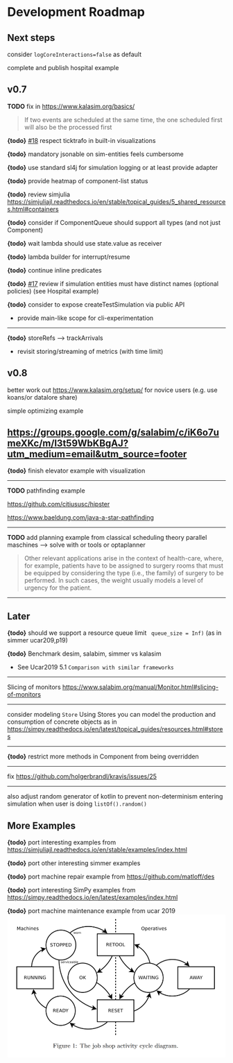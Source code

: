 # Development Roadmap


## Next steps

consider `logCoreInteractions=false` as default 

complete and publish hospital example

## v0.7


**TODO** fix in https://www.kalasim.org/basics/
>  If two events are scheduled at the same time, the one scheduled first will also be the processed first

**{todo}** [#18](https://github.com/holgerbrandl/kalasim/issues/18) respect ticktrafo in built-in visualizations 

**{todo}** mandatory jsonable on sim-entities feels cumbersome

**{todo}** use standard sl4j for simulation logging or at least provide adapter

**{todo}** provide heatmap of component-list status

**{todo}** review simjulia <https://simjuliajl.readthedocs.io/en/stable/topical_guides/5_shared_resources.html#containers>

**{todo}** consider if ComponentQueue should support all types (and not just Component)

**{todo}** wait lambda should use state.value as receiver

**{todo}** lambda builder for interrupt/resume

**{todo}** continue inline predicates

**{todo}** [#17](https://github.com/holgerbrandl/kalasim/issues/17) review if simulation entities must have distinct names (optional policies) (see Hospital example)

**{todo}** consider to expose createTestSimulation via public API
* provide main-like scope for cli-experimentation

---

**{todo}** storeRefs --> trackArrivals
* revisit storing/streaming of metrics (with time limit)



## v0.8

better work out https://www.kalasim.org/setup/ for novice users (e.g. use koans/or datalore share)

simple optimizing example

https://groups.google.com/g/salabim/c/iK6o7umeXKc/m/l3t59WbKBgAJ?utm_medium=email&utm_source=footer
---

**{todo}** finish elevator example with visualization

---
**TODO** pathfinding example

https://github.com/citiususc/hipster

https://www.baeldung.com/java-a-star-pathfinding

---

**TODO** add planning example from classical scheduling theory
parallel maschines --> solve with or tools or optaplanner

> Other relevant applications arise in the context of health-care, where, for example, patients have to be assigned to surgery rooms that must be
equipped by considering the type (i.e., the family) of surgery to
be performed. In such cases, the weight usually models a level of
urgency for the patient.

---
## Later

**{todo}** should we support a resource queue limit ` queue_size = Inf)` (as in simmer ucar209,p19)

**{todo}** Benchmark desim, salabim, simmer vs kalasim
* See Ucar2019  5.1 `Comparison with similar frameworks`

---

Slicing of monitors <https://www.salabim.org/manual/Monitor.html#slicing-of-monitors>

---

consider modeling `Store` Using Stores you can model the production and consumption of concrete objects as in <https://simpy.readthedocs.io/en/latest/topical_guides/resources.html#stores>

---

**{todo}** restrict more methods in Component from being overridden


---

fix <https://github.com/holgerbrandl/kravis/issues/25>

---

also adjust random generator of kotlin to prevent non-determinism entering simulation when user is doing `listOf().random()`


## More Examples

**{todo}** port interesting examples from <https://simjuliajl.readthedocs.io/en/stable/examples/index.html>

**{todo}** port other interesting simmer examples

**{todo}** port machine repair example from  <https://github.com/matloff/des>

**{todo}** port interesting SimPy examples from <https://simpy.readthedocs.io/en/latest/examples/index.html>

**{todo}** port  machine maintenance example from ucar 2019
![](.roadmap_images/2bad897b.png)
